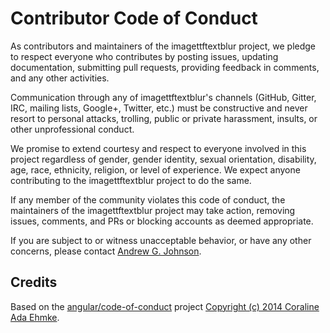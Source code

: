 # Contributor Code of Conduct

As contributors and maintainers of the imagettftextblur project, we pledge to respect everyone who contributes by posting issues, updating documentation, submitting pull requests, providing feedback in comments, and any other activities.

Communication through any of imagettftextblur's channels (GitHub, Gitter, IRC, mailing lists, Google+, Twitter, etc.) must be constructive and never resort to personal attacks, trolling, public or private harassment, insults, or other unprofessional conduct.

We promise to extend courtesy and respect to everyone involved in this project regardless of gender, gender identity, sexual orientation, disability, age, race, ethnicity, religion, or level of experience. We expect anyone contributing to the imagettftextblur project to do the same.

If any member of the community violates this code of conduct, the maintainers of the imagettftextblur project may take action, removing issues, comments, and PRs or blocking accounts as deemed appropriate.

If you are subject to or witness unacceptable behavior, or have any other concerns, please contact [Andrew G. Johnson](https://github.com/andrewgjohnson).

## Credits

Based on the [angular/code-of-conduct](https://github.com/angular/code-of-conduct) project [Copyright (c) 2014 Coraline Ada Ehmke](https://github.com/angular/code-of-conduct/blob/master/LICENSE).
